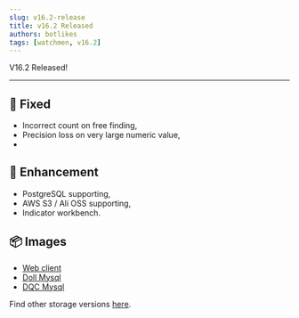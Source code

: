 ```yaml
---
slug: v16.2-release  
title: v16.2 Released  
authors: botlikes  
tags: [watchmen, v16.2]  
---
```


V16.2 Released!

---

## 🔧 Fixed
- Incorrect count on free finding,
- Precision loss on very large numeric value,
- 

## 📜 Enhancement
- PostgreSQL supporting,
- AWS S3 / Ali OSS supporting,
- Indicator workbench.

## 📦 Images
- [Web client](https://github.com/orgs/Indexical-Metrics-Measure-Advisory/packages/container/watchmen-web-client/22938411?tag=16.2)
- [Doll Mysql](https://github.com/orgs/Indexical-Metrics-Measure-Advisory/packages/container/watchmen-matryoshka-doll-mysql/22938964?tag=16.2)
- [DQC Mysql](https://github.com/orgs/Indexical-Metrics-Measure-Advisory/packages/container/watchmen-matryoshka-dqc-mysql/22939227?tag=16.2)

Find other storage versions [here](https://github.com/orgs/Indexical-Metrics-Measure-Advisory/packages?repo_name=watchmen).


